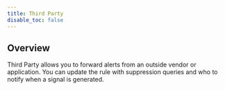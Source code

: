 ```yaml
---
title: Third Party
disable_toc: false
---
```


## Overview

Third Party allows you to forward alerts from an outside vendor or application. You can update the rule with suppression queries and who to notify when a signal is generated.